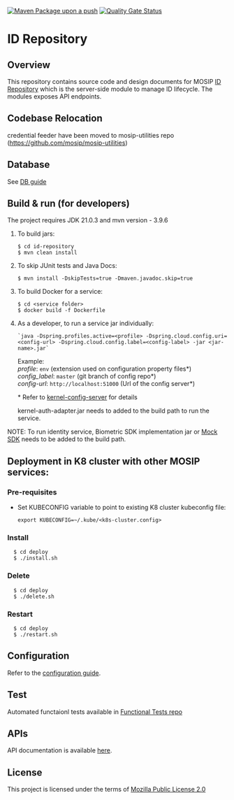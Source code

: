 
[![Maven Package upon a push](https://github.com/mosip/id-repository/actions/workflows/push-trigger.yml/badge.svg?branch=release-1.3.x)](https://github.com/mosip/id-repository/actions/workflows/push-trigger.yml)
[![Quality Gate Status](https://sonarcloud.io/api/project_badges/measure?branch=release-1.3.x&project=mosip_id-repository&metric=alert_status)](https://sonarcloud.io/dashboard?branch=release-1.3.x&id=mosip_id-repository)

# ID Repository

## Overview
This repository contains source code and design documents for MOSIP [ID Repository](https://docs.mosip.io/1.2.0/modules/id-repository) which is the server-side module to manage ID lifecycle.  The modules exposes API endpoints.  

## Codebase Relocation
credential feeder have been moved to mosip-utilities repo (https://github.com/mosip/mosip-utilities)

## Database
See [DB guide](db_scripts/README.md)

## Build & run (for developers)
The project requires JDK 21.0.3 and mvn version - 3.9.6

1. To build jars:
    ```
    $ cd id-repository
    $ mvn clean install 
    ```
1. To skip JUnit tests and Java Docs:
    ```
    $ mvn install -DskipTests=true -Dmaven.javadoc.skip=true
    ```
1. To build Docker for a service:
    ```
    $ cd <service folder>
    $ docker build -f Dockerfile
    ```
1. As a developer, to run a service jar individually:
    ```
    `java -Dspring.profiles.active=<profile> -Dspring.cloud.config.uri=<config-url> -Dspring.cloud.config.label=<config-label> -jar <jar-name>.jar`
    ```
    Example:  
        _profile_: `env` (extension used on configuration property files*)    
        _config_label_: `master` (git branch of config repo*)  
        _config-url_: `http://localhost:51000` (Url of the config server*)  
    
    \* Refer to [kernel-config-server](https://mvnrepository.com/artifact/io.mosip.kernel/kernel-config-server) for details

    kernel-auth-adapter.jar needs to added to the build path to run the service.
    
NOTE: To run identity service, Biometric SDK implementation jar or [Mock SDK](https://github.com/mosip/mosip-mock-services/tree/master/mock-sdk) needs to be added to the build path.

## Deployment in K8 cluster with other MOSIP services:
### Pre-requisites
* Set KUBECONFIG variable to point to existing K8 cluster kubeconfig file:
    ```
    export KUBECONFIG=~/.kube/<k8s-cluster.config>
    ```
### Install
  ```
    $ cd deploy
    $ ./install.sh
   ```
### Delete
  ```
    $ cd deploy
    $ ./delete.sh
   ```
### Restart
  ```
    $ cd deploy
    $ ./restart.sh
   ```

## Configuration
Refer to the [configuration guide](docs/configuration.md).

## Test
Automated functaionl tests available in [Functional Tests repo](https://github.com/mosip/mosip-functional-tests)

## APIs
API documentation is available [here](https://mosip.github.io/documentation/).

## License
This project is licensed under the terms of [Mozilla Public License 2.0](https://github.com/mosip/mosip-platform/blob/master/LICENSE)